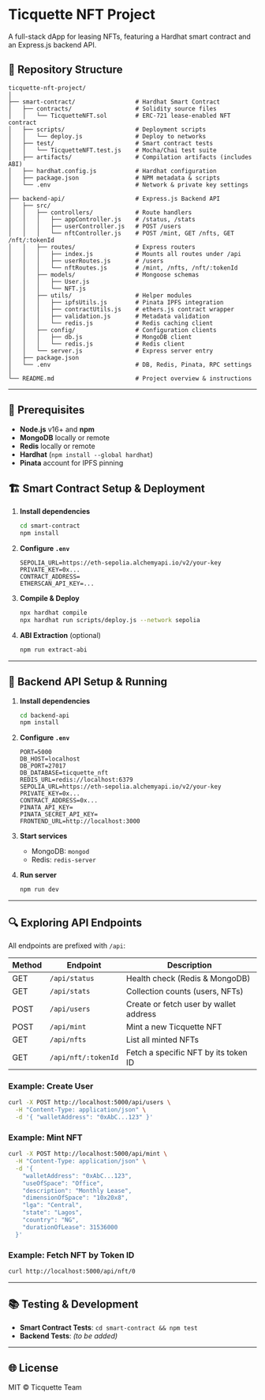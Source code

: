# Ticquette NFT Project

A full-stack dApp for leasing NFTs, featuring a Hardhat smart contract and an Express.js backend API.

## 📁 Repository Structure

```
ticquette-nft-project/
│
├── smart-contract/                 # Hardhat Smart Contract
│   ├── contracts/                  # Solidity source files
│   │   └── TicquetteNFT.sol        # ERC-721 lease-enabled NFT contract
│   ├── scripts/                    # Deployment scripts
│   │   └── deploy.js               # Deploy to networks
│   ├── test/                       # Smart contract tests
│   │   └── TicquetteNFT.test.js    # Mocha/Chai test suite
│   ├── artifacts/                  # Compilation artifacts (includes ABI)
│   ├── hardhat.config.js           # Hardhat configuration
│   ├── package.json                # NPM metadata & scripts
│   └── .env                        # Network & private key settings
│
├── backend-api/                    # Express.js Backend API
│   ├── src/
│   │   ├── controllers/            # Route handlers
│   │   │   ├── appController.js    # /status, /stats
│   │   │   ├── userController.js   # POST /users
│   │   │   └── nftController.js    # POST /mint, GET /nfts, GET /nft/:tokenId
│   │   ├── routes/                 # Express routers
│   │   │   ├── index.js            # Mounts all routes under /api
│   │   │   ├── userRoutes.js       # /users
│   │   │   └── nftRoutes.js        # /mint, /nfts, /nft/:tokenId
│   │   ├── models/                 # Mongoose schemas
│   │   │   ├── User.js
│   │   │   └── NFT.js
│   │   ├── utils/                  # Helper modules
│   │   │   ├── ipfsUtils.js        # Pinata IPFS integration
│   │   │   ├── contractUtils.js    # ethers.js contract wrapper
│   │   │   ├── validation.js       # Metadata validation
│   │   │   └── redis.js            # Redis caching client
│   │   ├── config/                 # Configuration clients
│   │   │   ├── db.js               # MongoDB client
│   │   │   └── redis.js            # Redis client
│   │   └── server.js               # Express server entry
│   ├── package.json
│   └── .env                        # DB, Redis, Pinata, RPC settings
│
└── README.md                       # Project overview & instructions
```

---

## 🔧 Prerequisites

* **Node.js** v16+ and **npm**
* **MongoDB** locally or remote
* **Redis** locally or remote
* **Hardhat** (`npm install --global hardhat`)
* **Pinata** account for IPFS pinning

## 🏗️ Smart Contract Setup & Deployment

1. **Install dependencies**

   ```bash
   cd smart-contract
   npm install
   ```

2. **Configure `.env`**

   ```env
   SEPOLIA_URL=https://eth-sepolia.alchemyapi.io/v2/your-key
   PRIVATE_KEY=0x...
   CONTRACT_ADDRESS=
   ETHERSCAN_API_KEY=...
   ```

3. **Compile & Deploy**

   ```bash
   npx hardhat compile
   npx hardhat run scripts/deploy.js --network sepolia
   ```

4. **ABI Extraction**  (optional)

   ```bash
   npm run extract-abi
   ```

---

## 🚀 Backend API Setup & Running

1. **Install dependencies**

   ```bash
   cd backend-api
   npm install
   ```

2. **Configure `.env`**

   ```env
   PORT=5000
   DB_HOST=localhost
   DB_PORT=27017
   DB_DATABASE=ticquette_nft
   REDIS_URL=redis://localhost:6379
   SEPOLIA_URL=https://eth-sepolia.alchemyapi.io/v2/your-key
   PRIVATE_KEY=0x...
   CONTRACT_ADDRESS=0x...
   PINATA_API_KEY=
   PINATA_SECRET_API_KEY=
   FRONTEND_URL=http://localhost:3000
   ```

3. **Start services**

   * MongoDB: `mongod`
   * Redis: `redis-server`

4. **Run server**

   ```bash
   npm run dev
   ```

---

## 🔍 Exploring API Endpoints

All endpoints are prefixed with `/api`:

| Method | Endpoint            | Description                            |
| ------ | ------------------- | -------------------------------------- |
| GET    | `/api/status`       | Health check (Redis & MongoDB)         |
| GET    | `/api/stats`        | Collection counts (users, NFTs)        |
| POST   | `/api/users`        | Create or fetch user by wallet address |
| POST   | `/api/mint`         | Mint a new Ticquette NFT               |
| GET    | `/api/nfts`         | List all minted NFTs                   |
| GET    | `/api/nft/:tokenId` | Fetch a specific NFT by its token ID   |

### Example: Create User

```bash
curl -X POST http://localhost:5000/api/users \
  -H "Content-Type: application/json" \
  -d '{ "walletAddress": "0xAbC...123" }'
```

### Example: Mint NFT

```bash
curl -X POST http://localhost:5000/api/mint \
  -H "Content-Type: application/json" \
  -d '{
    "walletAddress": "0xAbC...123",
    "useOfSpace": "Office",
    "description": "Monthly Lease",
    "dimensionOfSpace": "10x20x8",
    "lga": "Central",
    "state": "Lagos",
    "country": "NG",
    "durationOfLease": 31536000
  }'
```

### Example: Fetch NFT by Token ID

```bash
curl http://localhost:5000/api/nft/0
```

---

## 📚 Testing & Development

* **Smart Contract Tests**: `cd smart-contract && npm test`
* **Backend Tests**: *(to be added)*

---

## 🌐 License

MIT © Ticquette Team

